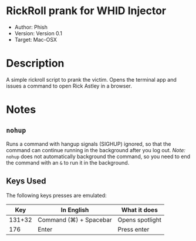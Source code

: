 # RickRoll prank for WHID Injector

* Author: Phish
* Version: Version 0.1
* Target: Mac-OSX

# Description

A simple rickroll script to prank the victim. Opens the terminal app and issues a command to open Rick Astley in a browser.

# Notes

## `nohup`

Runs a command with hangup signals (SIGHUP) ignored, so that the command can continue running in the background after you log out. _Note:_ `nohup` does not automatically background the command, so you need to end the command with an `&` to run it in the background.

## Keys Used

The following keys presses are emulated:

| Key | In English | What it does |
| --- | ------------ | ---------- |
| 131+32 | Command (⌘) + Spacebar | Opens spotlight |
| 176 | Enter | Press enter |

